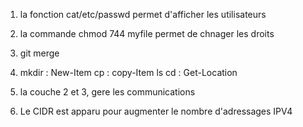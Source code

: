 1. la fonction cat/etc/passwd permet d'afficher les utilisateurs
2. la commande chmod 744 myfile permet de chnager les droits 
3. git merge 


8. mkdir : New-Item
   cp : copy-Item
   ls 
   cd : Get-Location

7. la couche 2 et 3, gere les communications 

10. Le CIDR est apparu pour augmenter le nombre d'adressages IPV4

   
 
